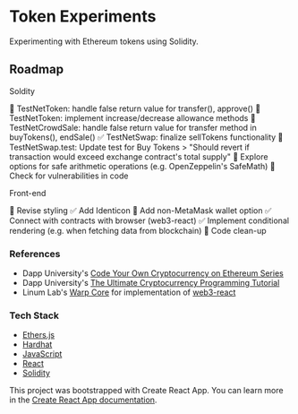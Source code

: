 # Token Experiments

Experimenting with Ethereum tokens using Solidity.

## Roadmap

Soldity

:white_square_button: TestNetToken: handle false return value for transfer(), approve()
:white_square_button: TestNetToken: implement increase/decrease allowance methods
:white_square_button: TestNetCrowdSale: handle false return value for transfer method in buyTokens(), endSale()
:white_check_mark: TestNetSwap: finalize sellTokens functionality
:white_square_button: TestNetSwap.test: Update test for Buy Tokens > "Should revert if transaction would exceed exchange contract's total supply"
:white_square_button: Explore options for safe arithmetic operations (e.g. OpenZeppelin's SafeMath)
:white_square_button: Check for vulnerabilities in code

Front-end

:white_square_button: Revise styling
:white_check_mark: Add Identicon
:white_square_button: Add non-MetaMask wallet option
:white_check_mark: Connect with contracts with browser (web3-react)
:white_check_mark: Implement conditional rendering (e.g. when fetching data from blockchain)
:white_square_button: Code clean-up

### References

- Dapp University's [Code Your Own Cryptocurrency on Ethereum Series](https://www.youtube.com/playlist?list=PLS5SEs8ZftgWFuKg2wbm_0GLV0Tiy1R-n)
- Dapp University's [The Ultimate Cryptocurrency Programming Tutorial](https://www.youtube.com/playlist?list=PLS5SEs8ZftgXHEtZ19lXmDQZm_1JKaBTK)
- Linum Lab's [Warp Core](https://gitlab.com/linumlabs/warp-core/) for implementation of [web3-react](https://github.com/NoahZinsmeister/web3-react)

### Tech Stack

- [Ethers.js](https://docs.ethers.io/)
- [Hardhat](https://hardhat.org/getting-started/)
- [JavaScript](https://www.javascript.com/)
- [React](https://reactjs.org/)
- [Solidity](https://docs.soliditylang.org)

This project was bootstrapped with Create React App. You can learn more in the [Create React App documentation](https://facebook.github.io/create-react-app/docs/getting-started).
